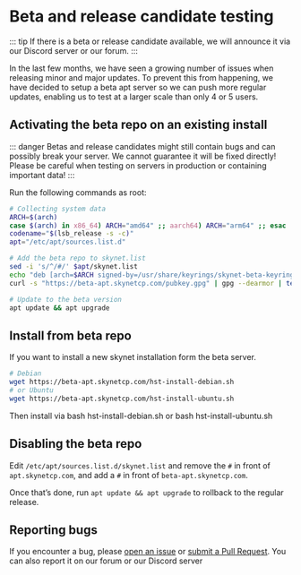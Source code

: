# Beta and release candidate testing

::: tip
If there is a beta or release candidate available, we will announce it via our Discord server or our forum.
:::

In the last few months, we have seen a growing number of issues when releasing minor and major updates. To prevent this from happening, we have decided to setup a beta apt server so we can push more regular updates, enabling us to test at a larger scale than only 4 or 5 users.

## Activating the beta repo on an existing install

::: danger
Betas and release candidates might still contain bugs and can possibly break your server. We cannot guarantee it will be fixed directly! Please be careful when testing on servers in production or containing important data!
:::

Run the following commands as root:

```bash
# Collecting system data
ARCH=$(arch)
case $(arch) in x86_64) ARCH="amd64" ;; aarch64) ARCH="arm64" ;; esac
codename="$(lsb_release -s -c)"
apt="/etc/apt/sources.list.d"

# Add the beta repo to skynet.list
sed -i 's/^/#/' $apt/skynet.list
echo "deb [arch=$ARCH signed-by=/usr/share/keyrings/skynet-beta-keyring.gpg] https://beta-apt.skynetcp.com/ $codename main" >> $apt/skynet.list
curl -s "https://beta-apt.skynetcp.com/pubkey.gpg" | gpg --dearmor | tee /usr/share/keyrings/skynet-beta-keyring.gpg > /dev/null 2>&1

# Update to the beta version
apt update && apt upgrade
```

## Install from beta repo

If you want to install a new skynet installation form the beta server.

```bash
# Debian
wget https://beta-apt.skynetcp.com/hst-install-debian.sh
# or Ubuntu
wget https://beta-apt.skynetcp.com/hst-install-ubuntu.sh
```

Then install via bash hst-install-debian.sh or bash hst-install-ubuntu.sh

## Disabling the beta repo

Edit `/etc/apt/sources.list.d/skynet.list` and remove the `#` in front of `apt.skynetcp.com`, and add a `#` in front of `beta-apt.skynetcp.com`.

Once that’s done, run `apt update && apt upgrade` to rollback to the regular release.

## Reporting bugs

If you encounter a bug, please [open an issue](https://github.com/skynetcp/skynetcp/issues/new/choose) or [submit a Pull Request](https://github.com/skynetcp/skynetcp/pulls). You can also report it on our forum or our Discord server

